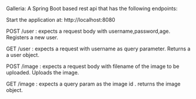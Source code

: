 Galleria: A Spring Boot based rest api that has the following endpoints:


Start the application at:         http://localhost:8080


POST /user : expects a request body with username,password,age. Registers a new user.

GET /user : expects a request with username as query parameter. Returns a a user object.

POST /image : expects a request body with filename of the image to be uploaded. Uploads the image.

GET /image : expects a query param as the image id . returns the image object.


